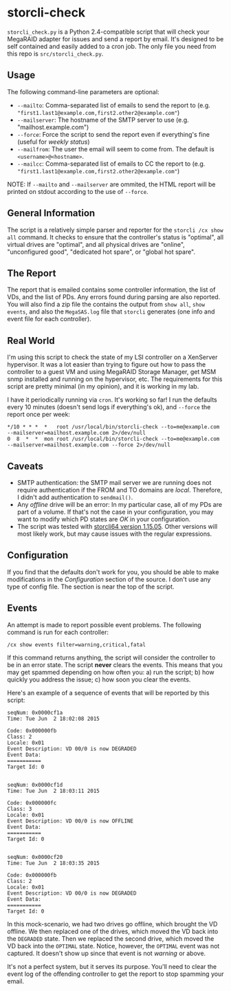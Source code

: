 # storcli-check
`storcli_check.py` is a Python 2.4-compatible script that will check your
MegaRAID adapter for issues and send a report by email.  It's designed to be
self contained and easily added to a cron job.  The only file you need from this
repo is `src/storcli_check.py`.

## Usage
The following command-line parameters are optional:
 - `--mailto`: Comma-separated list of emails to send the report to (e.g. `"first1.last1@example.com,first2.other2@example.com"`)
 - `--mailserver`:  The hostname of the SMTP server to use (e.g. "mailhost.example.com")
 - `--force`: Force the script to send the report even if everything's fine (useful for *weekly status*)
 - `--mailfrom`: The user the email will seem to come from.  The default is `<username>@<hostname>`.
 - `--mailcc`: Comma-separated list of emails to CC the report to (e.g. `"first1.last1@example.com,first2.other2@example.com"`)

 NOTE: If `--mailto` and `--mailserver` are ommited, the HTML report will be
 printed on stdout according to the use of `--force`.

## General Information
The script is a relatively simple parser and reporter for the `storcli /cx show all`
command.  It checks to ensure that the controller's status is "optimal", all
virtual drives are "optimal", and all physical drives are "online", "unconfigured
good", "dedicated hot spare", or "global hot spare".

## The Report
The report that is emailed contains some controller information, the list of
VDs, and the list of PDs.  Any errors found during parsing are also reported.
You will also find a zip file the contains the output from `show all`, `show events`,
and also the `MegaSAS.log` file that `storcli` generates (one info and event file
for each controller).

## Real World
I'm using this script to check the state of my LSI controller on a XenServer
hypervisor.  It was a lot easier than trying to figure out how to pass the
controller to a guest VM and using MegaRAID Storage Manager, get MSM snmp installed
and running on the hypervisor, etc.  The requirements for this script are pretty
minimal (in my opinion), and it is working in my lab.

I have it periodically running via `cron`.  It's working so far!  I run the defaults
every 10 minutes (doesn't send logs if everything's ok), and `--force` the report
once per week:

    */10 * * *  *   root /usr/local/bin/storcli-check --to=me@example.com --mailserver=mailhost.example.com 2>/dev/null
    0  8  *  *  mon root /usr/local/bin/storcli-check --to=me@example.com --mailserver=mailhost.example.com --force 2>/dev/null

## Caveats

 - SMTP authentication: the SMTP mail server we are running does not require
authentication if the FROM and TO domains are *local*.  Therefore, I didn't add
authentication to `sendmail()`.
 - Any *offline* drive will be an error: In my particular case, all of my PDs
   are part of a volume.  If that's not the case in your configuration, you may
   want to modify which PD states are *OK* in your configuration.
 - The script was tested with
   [storcli64 version 1.15.05](http://docs.avagotech.com/docs/12354804).  Other
   versions will most likely work, but may cause issues with the regular expressions.

## Configuration

If you find that the defaults don't work for you, you should be able to make modifications
in the *Configuration* section of the source.  I don't use any type of config file.
The section is near the top of the script.

## Events

An attempt is made to report possible event problems.  The following command is
run for each controller:

    /cx show events filter=warning,critical,fatal

If this command returns anything, the script will consider the controller to be
in an error state.  The script **never** clears the events.  This means that you
may get spammed depending on how often you: a) run the script; b) how quickly
you address the issue; c) how soon you clear the events.

Here's an example of a sequence of events that will be reported by this script:

    seqNum: 0x0000cf1a
    Time: Tue Jun  2 18:02:08 2015

    Code: 0x000000fb
    Class: 2
    Locale: 0x01
    Event Description: VD 00/0 is now DEGRADED
    Event Data:
    ===========
    Target Id: 0


    seqNum: 0x0000cf1d
    Time: Tue Jun  2 18:03:11 2015

    Code: 0x000000fc
    Class: 3
    Locale: 0x01
    Event Description: VD 00/0 is now OFFLINE
    Event Data:
    ===========
    Target Id: 0


    seqNum: 0x0000cf20
    Time: Tue Jun  2 18:03:35 2015

    Code: 0x000000fb
    Class: 2
    Locale: 0x01
    Event Description: VD 00/0 is now DEGRADED
    Event Data:
    ===========
    Target Id: 0

In this mock-scenario, we had two drives go offline, which brought the VD
offline.  We then replaced one of the drives, which moved the VD back into the
`DEGRADED` state.  Then we replaced the second drive, which moved the VD back
into the `OPTIMAL` state.  Notice, however, the `OPTIMAL` event was not captured.
It doesn't show up since that event is not *warning* or above.

It's not a perfect system, but it serves its purpose.  You'll need to clear the
event log of the offending controller to get the report to stop spamming your email.
